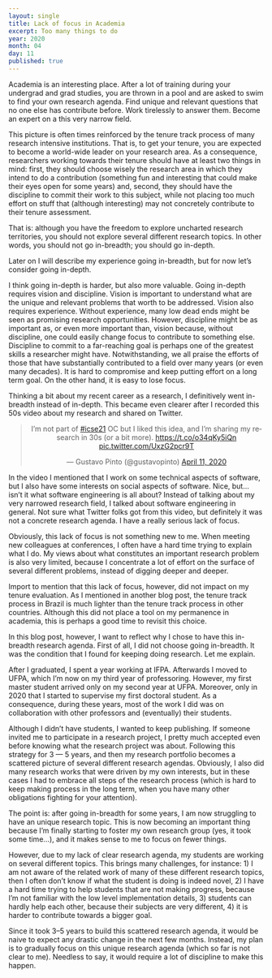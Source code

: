 ```yaml
---
layout: single
title: Lack of focus in Academia
excerpt: Too many things to do
year: 2020
month: 04
day: 11
published: true
---
```


Academia is an interesting place. After a lot of training during your undergrad and grad studies, you are thrown in a pool and are asked to swim to find your own research agenda. Find unique and relevant questions that no one else has contribute before. Work tirelessly to answer them. Become an expert on a this very narrow field.

This picture is often times reinforced by the tenure track process of many research intensive institutions. That is, to get your tenure, you are expected to become a world-wide leader on your research area. As a consequence, researchers working towards their tenure should have at least two things in mind: first, they should choose wisely the research area in which they intend to do a contribution (something fun and interesting that could make their eyes open for some years) and, second, they should have the discipline to commit their work to this subject, while not placing too much effort on stuff that (although interesting) may not concretely contribute to their tenure assessment.

That is: although you have the freedom to explore uncharted research territories, you should not explore several different research topics. In other words, you should not go in-breadth; you should go in-depth.

Later on I will describe my experience going in-breadth, but for now let’s consider going in-depth.

I think going in-depth is harder, but also more valuable. Going in-depth requires vision and discipline. Vision is important to understand what are the unique and relevant problems that worth to be addressed. Vision also requires experience. Without experience, many low dead ends might be seen as promising research opportunities. However, discipline might be as important as, or even more important than, vision because, without discipline, one could easily change focus to contribute to something else. Discipline to commit to a far-reaching goal is perhaps one of the greatest skills a researcher might have. Notwithstanding, we all praise the efforts of those that have substantially contributed to a field over many years (or even many decades). It is hard to compromise and keep putting effort on a long term goal. On the other hand, it is easy to lose focus.

Thinking a bit about my recent career as a research, I definitively went in-breadth instead of in-depth. This became even clearer after I recorded this 50s video about my research and shared on Twitter.

<center>
<blockquote class="twitter-tweet"><p lang="en" dir="ltr">I’m not part of <a href="https://twitter.com/hashtag/icse21?src=hash&amp;ref_src=twsrc%5Etfw">#icse21</a> OC but I liked this idea, and I’m sharing my research in 30s (or a bit more). <a href="https://t.co/o34qKy5iQn">https://t.co/o34qKy5iQn</a> <a href="https://t.co/UxzG2pcr9T">pic.twitter.com/UxzG2pcr9T</a></p>&mdash; Gustavo Pinto (@gustavopinto) <a href="https://twitter.com/gustavopinto/status/1249010040314507264?ref_src=twsrc%5Etfw">April 11, 2020</a></blockquote> <script async src="https://platform.twitter.com/widgets.js" charset="utf-8"></script>
</center>

In the video I mentioned that I work on some technical aspects of software, but I also have some interests on social aspects of software. Nice, but… isn’t it what software engineering is all about? Instead of talking about my very narrowed research field, I talked about software engineering in general. Not sure what Twitter folks got from this video, but definitely it was not a concrete research agenda. I have a really serious lack of focus.

Obviously, this lack of focus is not something new to me. When meeting new colleagues at conferences, I often have a hard time trying to explain what I do. My views about what constitutes an important research problem is also very limited, because I concentrate a lot of effort on the surface of several different problems, instead of digging deeper and deeper.

Import to mention that this lack of focus, however, did not impact on my tenure evaluation. As I mentioned in another blog post, the tenure track process in Brazil is much lighter than the tenure track process in other countries. Although this did not place a tool on my permanence in academia, this is perhaps a good time to revisit this choice.

In this blog post, however, I want to reflect why I chose to have this in-breadth research agenda. First of all, I did not choose going in-breadth. It was the condition that I found for keeping doing research. Let me explain.

After I graduated, I spent a year working at IFPA. Afterwards I moved to UFPA, which I’m now on my third year of professoring. However, my first master student arrived only on my second year at UFPA. Moreover, only in 2020 that I started to supervise my first doctoral student. As a consequence, during these years, most of the work I did was on collaboration with other professors and (eventually) their students.

Although I didn’t have students, I wanted to keep publishing. If someone invited me to participate in a research project, I pretty much accepted even before knowing what the research project was about. Following this strategy for 3 — 5 years, and then my research portfolio becomes a scattered picture of several different research agendas. Obviously, I also did many research works that were driven by my own interests, but in these cases I had to embrace all steps of the research process (which is hard to keep making process in the long term, when you have many other obligations fighting for your attention).

The point is: after going in-breadth for some years, I am now struggling to have an unique research topic. This is now becoming an important thing because I’m finally starting to foster my own research group (yes, it took some time…), and it makes sense to me to focus on fewer things.

However, due to my lack of clear research agenda, my students are working on several different topics. This brings many challenges, for instance: 1) I am not aware of the related work of many of these different research topics, then I often don’t know if what the student is doing is indeed novel, 2) I have a hard time trying to help students that are not making progress, because I’m not familiar with the low level implementation details, 3) students can hardly help each other, because their subjects are very different, 4) it is harder to contribute towards a bigger goal.

Since it took 3–5 years to build this scattered research agenda, it would be naive to expect any drastic change in the next few months. Instead, my plan is to gradually focus on this unique research agenda (which so far is not clear to me). Needless to say, it would require a lot of discipline to make this happen.
